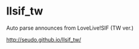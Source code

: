 llsif_tw
========

Auto parse announces from LoveLive!SIF (TW ver.)

http://seudo.github.io/llsif_tw/
